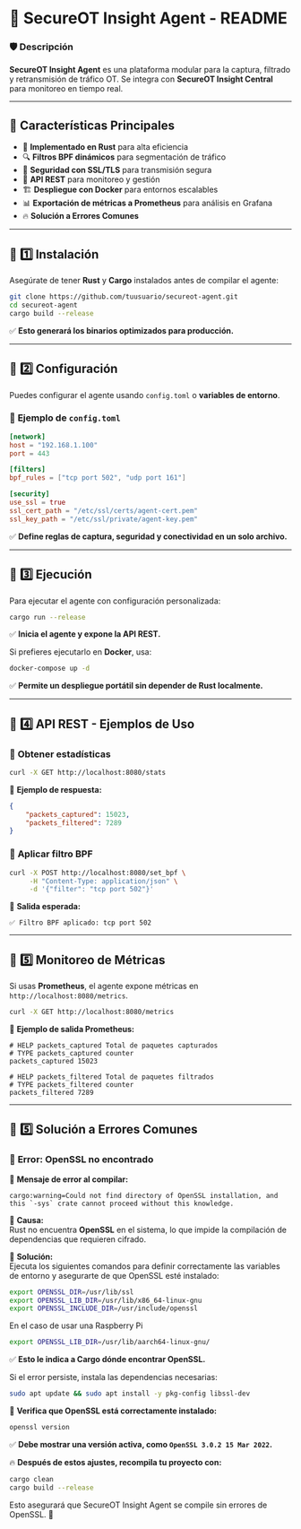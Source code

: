 # 📌 **SecureOT Insight Agent - README**
### 🛡️ **Descripción**
**SecureOT Insight Agent** es una plataforma modular para la captura, filtrado y retransmisión de tráfico OT. Se integra con **SecureOT Insight Central** para monitoreo en tiempo real.

---

## 🚀 **Características Principales**
- 🦀 **Implementado en Rust** para alta eficiencia  
- 🔍 **Filtros BPF dinámicos** para segmentación de tráfico  
- 🔐 **Seguridad con SSL/TLS** para transmisión segura  
- 📡 **API REST** para monitoreo y gestión  
- 🏗️ **Despliegue con Docker** para entornos escalables  
- 📊 **Exportación de métricas a Prometheus** para análisis en Grafana  
- 🔥 **Solución a Errores Comunes**

---

## 🔹 **1️⃣ Instalación**
Asegúrate de tener **Rust** y **Cargo** instalados antes de compilar el agente:

```bash
git clone https://github.com/tuusuario/secureot-agent.git
cd secureot-agent
cargo build --release
```
✅ **Esto generará los binarios optimizados para producción.**

---

## 🔹 **2️⃣ Configuración**
Puedes configurar el agente usando `config.toml` o **variables de entorno**.

### 📜 **Ejemplo de `config.toml`**
```toml
[network]
host = "192.168.1.100"
port = 443

[filters]
bpf_rules = ["tcp port 502", "udp port 161"]

[security]
use_ssl = true
ssl_cert_path = "/etc/ssl/certs/agent-cert.pem"
ssl_key_path = "/etc/ssl/private/agent-key.pem"
```
✅ **Define reglas de captura, seguridad y conectividad en un solo archivo.**

---

## 🔹 **3️⃣ Ejecución**
Para ejecutar el agente con configuración personalizada:

```bash
cargo run --release
```
✅ **Inicia el agente y expone la API REST.**

Si prefieres ejecutarlo en **Docker**, usa:

```bash
docker-compose up -d
```
✅ **Permite un despliegue portátil sin depender de Rust localmente.**

---

## 🔹 **4️⃣ API REST - Ejemplos de Uso**
### 📜 **Obtener estadísticas**
```bash
curl -X GET http://localhost:8080/stats
```
📜 **Ejemplo de respuesta:**
```json
{
    "packets_captured": 15023,
    "packets_filtered": 7289
}
```

### 📜 **Aplicar filtro BPF**
```bash
curl -X POST http://localhost:8080/set_bpf \
     -H "Content-Type: application/json" \
     -d '{"filter": "tcp port 502"}'
```
📜 **Salida esperada:**
```
✅ Filtro BPF aplicado: tcp port 502
```

---

## 🔹 **5️⃣ Monitoreo de Métricas**
Si usas **Prometheus**, el agente expone métricas en `http://localhost:8080/metrics`.

```bash
curl -X GET http://localhost:8080/metrics
```
📜 **Ejemplo de salida Prometheus:**
```
# HELP packets_captured Total de paquetes capturados
# TYPE packets_captured counter
packets_captured 15023

# HELP packets_filtered Total de paquetes filtrados
# TYPE packets_filtered counter
packets_filtered 7289
```
---

## 🔹 **5️⃣ Solución a Errores Comunes**
### 📌 **Error: OpenSSL no encontrado**
📜 **Mensaje de error al compilar:**
```
cargo:warning=Could not find directory of OpenSSL installation, and this `-sys` crate cannot proceed without this knowledge.
```

📌 **Causa:**  
Rust no encuentra **OpenSSL** en el sistema, lo que impide la compilación de dependencias que requieren cifrado.  

📌 **Solución:**  
Ejecuta los siguientes comandos para definir correctamente las variables de entorno y asegurarte de que OpenSSL esté instalado:  

```bash
export OPENSSL_DIR=/usr/lib/ssl
export OPENSSL_LIB_DIR=/usr/lib/x86_64-linux-gnu
export OPENSSL_INCLUDE_DIR=/usr/include/openssl
```
En el caso de usar una Raspberry Pi
```bash
export OPENSSL_LIB_DIR=/usr/lib/aarch64-linux-gnu/
```

✅ **Esto le indica a Cargo dónde encontrar OpenSSL.**  

Si el error persiste, instala las dependencias necesarias:
```bash
sudo apt update && sudo apt install -y pkg-config libssl-dev
```

📜 **Verifica que OpenSSL está correctamente instalado:**
```bash
openssl version
```
✅ **Debe mostrar una versión activa, como `OpenSSL 3.0.2 15 Mar 2022`.**  

🔥 **Después de estos ajustes, recompila tu proyecto con:**
```bash
cargo clean
cargo build --release
```
Esto asegurará que SecureOT Insight Agent se compile sin errores de OpenSSL. 🚀  

